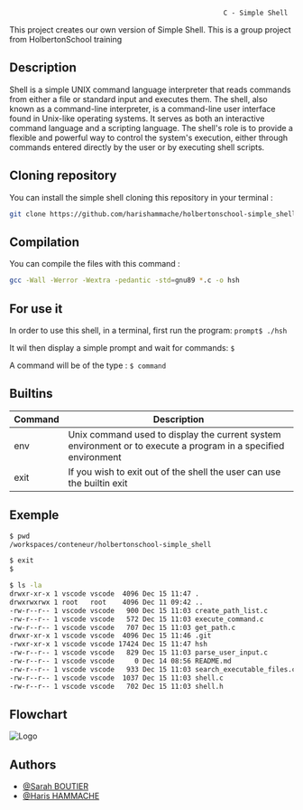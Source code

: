                                                          C - Simple Shell

This project creates our own version of Simple Shell. This is a group project from HolbertonSchool training


## Description
Shell is a simple UNIX command language interpreter that reads commands from either a file or standard input and executes them. The shell, also known as a command-line interpreter, is a command-line user interface found in Unix-like operating systems. It serves as both an interactive command language and a scripting language. The shell's role is to provide a flexible and powerful way to control the system's execution, either through commands entered directly by the user or by executing shell scripts.






## Cloning repository

You can install the simple shell cloning this repository in your terminal :
```bash
git clone https://github.com/harishammache/holbertonschool-simple_shell.git
```

## Compilation

You can compile the files with this command :
```bash
gcc -Wall -Werror -Wextra -pedantic -std=gnu89 *.c -o hsh
```

## For use it

In order to use this shell, in a terminal, first run the program:
``prompt$ ./hsh``

It wil then display a simple prompt and wait for commands:
``$``

A command will be of the type :
``$ command``


## Builtins

| Command | Description
| --------| -----------
|env| Unix command used to display the current system environment or to execute a program in a specified environment
|exit | If you wish to exit out of the shell the user can use the builtin exit |







## Exemple

```bash
$ pwd
/workspaces/conteneur/holbertonschool-simple_shell
```

```bash
$ exit
$
```

```bash
$ ls -la
drwxr-xr-x 1 vscode vscode  4096 Dec 15 11:47 .
drwxrwxrwx 1 root   root    4096 Dec 11 09:42 ..
-rw-r--r-- 1 vscode vscode   900 Dec 15 11:03 create_path_list.c
-rw-r--r-- 1 vscode vscode   572 Dec 15 11:03 execute_command.c
-rw-r--r-- 1 vscode vscode   707 Dec 15 11:03 get_path.c
drwxr-xr-x 1 vscode vscode  4096 Dec 15 11:46 .git
-rwxr-xr-x 1 vscode vscode 17424 Dec 15 11:47 hsh
-rw-r--r-- 1 vscode vscode   829 Dec 15 11:03 parse_user_input.c
-rw-r--r-- 1 vscode vscode     0 Dec 14 08:56 README.md
-rw-r--r-- 1 vscode vscode   933 Dec 15 11:03 search_executable_files.c
-rw-r--r-- 1 vscode vscode  1037 Dec 15 11:03 shell.c
-rw-r--r-- 1 vscode vscode   702 Dec 15 11:03 shell.h
```

## Flowchart
![Logo](https://zupimages.net/up/23/50/l8b2.png)


## Authors

- [@Sarah BOUTIER](https://github.com/savvyh)
- [@Haris HAMMACHE](https://github.com/harishammache)
